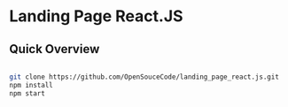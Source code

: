 # Landing Page React.JS

## Quick Overview

```sh

git clone https://github.com/OpenSouceCode/landing_page_react.js.git
npm install
npm start

```
